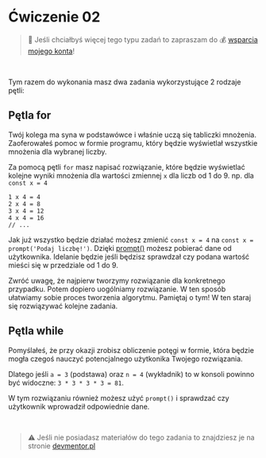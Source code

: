 # Ćwiczenie 02

> :loudspeaker: Jeśli chciałbyś więcej tego typu zadań to zapraszam do :moneybag: [wsparcia mojego konta](https://github.com/sponsors/devmentor-pl)!

&nbsp;

Tym razem do wykonania masz dwa zadania wykorzystujące 2 rodzaje pętli:

## Pętla for

Twój kolega ma syna w podstawówce i właśnie uczą się tabliczki mnożenia. Zaoferowałeś pomoc w formie programu, który będzie wyświetlał wszystkie mnożenia dla wybranej liczby.

Za pomocą pętli `for` masz napisać rozwiązanie, które będzie wyświetlać kolejne wyniki mnożenia dla wartości zmiennej `x` dla liczb od 1 do 9. np. dla `const x = 4`

```
1 x 4 = 4
2 x 4 = 8
3 x 4 = 12
4 x 4 = 16
// ...
```

Jak już wszystko będzie działać możesz zmienić `const x = 4` na `const x = prompt('Podaj liczbę!')`. Dzięki [prompt()](https://www.w3schools.com/jsref/met_win_prompt.asp) możesz pobierać dane od użytkownika. Idelanie będzie jeśli będzisz sprawdzał czy podana wartość mieści się w przedziale od 1 do 9.

Zwróć uwagę, że najpierw tworzymy rozwiązanie dla konkretnego przypadku. Potem dopiero uogólniamy rozwiązanie. W ten sposób ułatwiamy sobie proces tworzenia algorytmu. Pamiętaj o tym! W ten staraj się rozwiązywać kolejne zadania.

## Pętla while

Pomyślałeś, że przy okazji zrobisz obliczenie potęgi w formie, która będzie mogła czegoś nauczyć potencjalnego użytkonika Twojego rozwiązania. 

Dlatego jeśli `a = 3` (podstawa) oraz `n = 4` (wykładnik) to w konsoli powinno być widoczne: `3 * 3 * 3 * 3 = 81`.

W tym rozwiązaniu również możesz użyć `prompt()` i sprawdzać czy użytkownik wprowadził odpowiednie dane.

&nbsp;

> :warning: Jeśli nie posiadasz materiałów do tego zadania to znajdziesz je na stronie [devmentor.pl](https://devmentor.pl/p/js-basics/)
